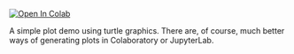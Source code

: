 [![Open In Colab](https://colab.research.google.com/assets/colab-badge.svg)](https://colab.research.google.com/github/mathriddle/ColabTurtlePlus/blob/main/examples/files/SimplePlot.ipynb)

A simple plot demo using turtle graphics. There are, of course, much better ways of generating plots in Colaboratory or JupyterLab.
